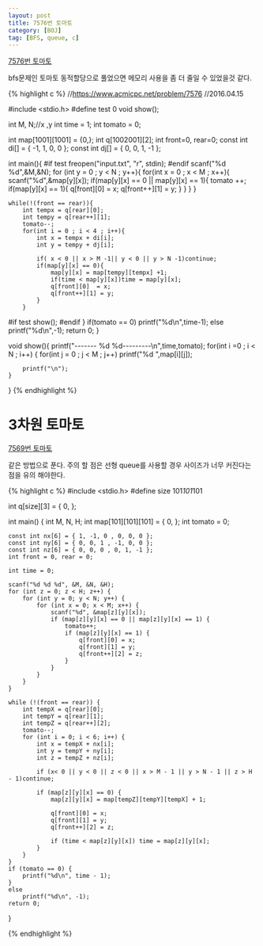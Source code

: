 ```yaml
---
layout: post
title: 7576번 토마토
category: [BOJ]
tag: [BFS, queue, c]
---
```


[7576번 토마토](https://www.acmicpc.net/problem/7576)

bfs문제인 토마토 동적할당으로 풀었으면 메모리 사용을 좀 더 줄일 수 있었을것 같다.


{% highlight c %}
//https://www.acmicpc.net/problem/7576
//2016.04.15

#include <stdio.h>
#define test 0
void show();

int M, N;//x ,y
int time = 1;
int tomato = 0;

int map[1001][1001] = {0,};
int q[1002001][2];
int front=0, rear=0;
const int di[] = { -1, 1, 0, 0 };
const int dj[] = { 0, 0, 1, -1 };

int main(){
#if test
	freopen("input.txt", "r", stdin);
#endif
	scanf("%d %d",&M,&N);
	for (int y = 0 ; y < N ; y++){
		for(int x = 0 ; x < M ; x++){
			scanf("%d",&map[y][x]);
			if(map[y][x] == 0 || map[y][x] == 1){
				tomato ++;
				if(map[y][x] == 1){
					q[front][0]  = x;
					q[front++][1] = y;
				}
			}
		}
	}

	while(!(front == rear)){
		int tempx = q[rear][0];
		int tempy = q[rear++][1];
		tomato--;
		for(int i = 0 ; i < 4 ; i++){
			int x = tempx + di[i];
			int y = tempy + dj[i];

			if( x < 0 || x > M -1|| y < 0 || y > N -1)continue;
			if(map[y][x] == 0){
				map[y][x] = map[tempy][tempx] +1;
				if(time < map[y][x])time = map[y][x];
				q[front][0]  = x;
				q[front++][1] = y;
			}
		}
#if test
		show();
#endif
	}
	if(tomato == 0)
		printf("%d\n",time-1);
	else
		printf("%d\n",-1);
	return 0;
}

void show(){
	printf("------- %d  %d---------\n",time,tomato);
	for(int i  =0 ; i < N ; i++)
	{
		for(int j = 0 ; j < M ; j++)
			printf("%d ",map[i][j]);

		printf("\n");
	}
}
{% endhighlight %}


# 3차원 토마토

[7569번 토마토](https://www.acmicpc.net/problem/7569)

같은 방법으로 푼다. 주의 할 점은 선형 queue를 사용할 경우 사이즈가 너무 커진다는 점을 유의 해야한다.

{% highlight c %}
#include <stdio.h>
#define size 101*101*101

int q[size][3] = { 0, };

int main() {
	int M, N, H;
	int map[101][101][101] = { 0, };
	int tomato = 0;

	const int nx[6] = { 1, -1, 0 , 0, 0, 0 };
	const int ny[6] = { 0, 0, 1 , -1, 0, 0 };
	const int nz[6] = { 0, 0, 0 , 0, 1, -1 };
	int front = 0, rear = 0;

	int time = 0;

	scanf("%d %d %d", &M, &N, &H);
	for (int z = 0; z < H; z++) {
		for (int y = 0; y < N; y++) {
			for (int x = 0; x < M; x++) {
				scanf("%d", &map[z][y][x]);
				if (map[z][y][x] == 0 || map[z][y][x] == 1) {
					tomato++;
					if (map[z][y][x] == 1) {
						q[front][0] = x;
						q[front][1] = y;
						q[front++][2] = z;
					}
				}
			}
		}
	}

	while (!(front == rear)) {
		int tempX = q[rear][0];
		int tempY = q[rear][1];
		int tempZ = q[rear++][2];
		tomato--;
		for (int i = 0; i < 6; i++) {
			int x = tempX + nx[i];
			int y = tempY + ny[i];
			int z = tempZ + nz[i];
			
			if (x< 0 || y < 0 || z < 0 || x > M - 1 || y > N - 1 || z > H - 1)continue;
			
			if (map[z][y][x] == 0) {
				map[z][y][x] = map[tempZ][tempY][tempX] + 1;
				
				q[front][0] = x;
				q[front][1] = y;
				q[front++][2] = z;

				if (time < map[z][y][x]) time = map[z][y][x];
			}
		}
	}
	if (tomato == 0) {
		printf("%d\n", time - 1);
	}
	else
		printf("%d\n", -1);
	return 0;
}

{% endhighlight %}